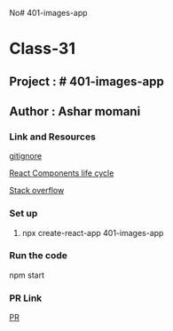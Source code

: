 No# 401-images-app


# Class-31

## Project : # 401-images-app


## Author : Ashar momani 

### Link and Resources 

[gitignore](https://www.toptal.com/developers/gitignore)

[React Components life cycle ](https://www.javatpoint.com/react-component-life-cycle )

[Stack overflow ](https://stackoverflow.com/questions/37471735/global-name-get-user-model-is-not-defined)


### Set up 

 1. npx create-react-app 401-images-app

 



### Run the code 

 npm start




### PR Link
[PR](https://github.com/Ashar121299/401-images-app/pull/1)

